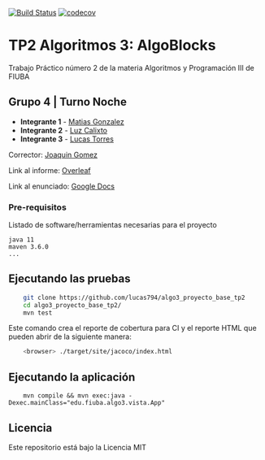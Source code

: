 [![Build Status](https://travis-ci.org/lucas794/algo3_proyecto_base_tp2.svg?branch=master)](https://travis-ci.org/lucas794/algo3_proyecto_base_tp2) [![codecov](https://codecov.io/gh/lucas794/algo3_proyecto_base_tp2/branch/master/graph/badge.svg)](https://codecov.io/gh/lucas794/algo3_proyecto_base_tp2)



# TP2 Algoritmos 3: AlgoBlocks

Trabajo Práctico número 2 de la materia Algoritmos y Programación III de FIUBA

## Grupo 4 | Turno Noche

* **Integrante 1** - [Matias Gonzalez](https://github.com/matias-gonz)
* **Integrante 2** - [Luz Calixto](https://github.com/ldiazcto)
* **Integrante 3** - [Lucas Torres](https://github.com/lucas794)

Corrector: [Joaquin Gomez](https://github.com/joaqogomez)

Link al informe: [Overleaf](https://www.overleaf.com/6819117356xhdwqtrmvzyr)

Link al enunciado: [Google Docs](https://docs.google.com/document/d/1mVxDk4yDnr1ck9b-jBZ9ZcSXvRVdQCUoggX72gO6PSc/edit?usp=sharing)

### Pre-requisitos

Listado de software/herramientas necesarias para el proyecto

```
java 11
maven 3.6.0
...
```

## Ejecutando las pruebas

```bash
    git clone https://github.com/lucas794/algo3_proyecto_base_tp2
    cd algo3_proyecto_base_tp2/
    mvn test
```

Este comando crea el reporte de cobertura para CI y el reporte HTML que pueden abrir de la siguiente manera:

```bash
    <browser> ./target/site/jacoco/index.html
```

## Ejecutando la aplicación

```bashbash
    mvn compile && mvn exec:java -Dexec.mainClass="edu.fiuba.algo3.vista.App"
```

## Licencia

Este repositorio está bajo la Licencia MIT

